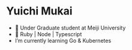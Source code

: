 # Yuichi Mukai

- 📝 Under Graduate student at Meiji University
- 🌚 Ruby | Node | Typescript
- I’m currently learning Go & Kubernetes

